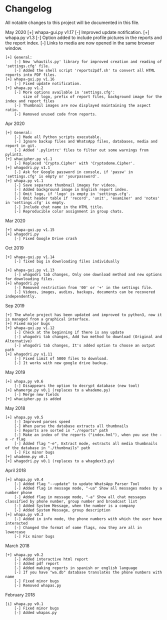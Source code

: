 Changelog
====
All notable changes to this project will be documented in this file.

May 2020
    [+] whapa-gui.py v1.17
        [-] Improved update notification.
    [+] whapa.py v1.3
        [-] Option added to include profile pictures in the reports and the report index.
        [-] Links to media are now opened in the same browser window.

    [+] General:
        [-] New 'whautils.py' library for improved creation and reading of 'settings.cfg' file.
        [-] Added the shell script 'reports2pdf.sh' to convert all HTML reports into PDF files.
    [+] whapa-gui.py v1.16
        [-] Fixed update notification.
    [+] whapa.py v1.2
        [-] More options available in 'settings.cfg':
            size of logo, prefix of report files, background image for the index and report files
        [-] Thumbnail images are now displayed maintaining the aspect ratio.
        [-] Removed unused code from reports.

Apr 2020

    [+] General:
        [-] Made all Python scripts executable.
        [-] Ignore backup files and WhatsApp files, databases, media and report in git.
        [-] Added '.pylintrc' files to filter out some warnings from pylint3.
    [+] whacipher.py v1.1
        [-] Replaced 'Crypto.Cipher' with 'Cryptodome.Cipher'.
    [+] whagodri.py v1.1
        [-] Ask for Google password in console, if 'passw' in 'settings.cfg' is empty or 'yourpassword'.
    [+] whapa.py v1.1
        [-] Save separate thumbnail images for videos.
        [-] Added background image in English report index.
        [-] Omit logo, if 'logo' is empty in 'settings.cfg'.
        [-] Omit header table if 'record', 'unit', 'examiner' and 'notes' in 'settings.cfg' is empty.
        [-] Include chat name in the HTML title.
        [-] Reproducible color assignment in group chats.

Mar 2020

    [+] whapa-gui.py v1.15
    [+] whagodri.py
        [-] Fixed Google Drive crash

Oct 2019

    [+] whapa-gui.py v1.14
        [-] fixed bug in downloading files individually

    [+] whapa-gui.py v1.13
        [-] whagodri tab changes, Only one download method and new options for downloading files.
    [+] whagodri.py
        [-] Removed restriction from '00' or '+' in the settings file.
        [-] Videos, images, audios, backups, documents can be recovered independently.

Sep 2019

    [+] The whole project has been updated and improved to python3, now it is managed from a graphical interface.
    [+] Fixed major bugs
    [+] whapa-gui.py v1.12
        [-] Check at the beginning if there is any update
        [-] whagodri tab changes, Add two method to download (Original and Alternative)
        [-] whagodri tab changes, It's added option to choose an output path
    [+] whagodri.py v1.11
        [-] Fixed Limit of 5000 files to download.
        [-] It works with new google drive backup.

May 2019

    [+] whapa.py v0.6
        [-] Disappears the option to decrypt database (new tool)
    [+] whamerge.py v0.1 (replaces to a whademe.py)
        [-] Merge new fields
    [+] whacipher.py is added

May 2018

    [+] whapa.py v0.5
        [-] Improved parses speed
        [-] When parse the database extracts all thumbnails
        [-] Reports are sorted in "./reports" path
        [-] Make an index of the reports ("index.hml"), when you use the -a -r flag
        [-] Added flag "-e", Extract mode, extracts all media thumbnails of the database in "./thumbnails" path
        [-] Fix minor bugs
    [+] whademe.py v0.1
    [+] whagodri.py v0.1 (replaces to a whagdext3.py)

April 2018

    [+] whapa.py v0.4
        [-] Added flag "--update" to update WhatsApp Parser Tool
        [-] Added flag in message mode, "-ua" Show all messages mades by a number phone
        [-] Added flag in message mode, "-a" Show all chat messages classified by phone number, group number and broadcast list
        [-] Added System Message, when the number is a company
        [-] Added System Message, group description
    [+] whapa.py v0.3
        [-] Added in info mode, the phone numbers with which the user have interacted
        [-] Changed the format of some flags, now they are all in lowercase
        [-] Fix minor bugs

March 2018

    [+] whapa.py v0.2
        [-] Added interactive html report
        [-] Added pdf report
        [-] Added making reports in spanish or english language
        [-] If you have "wa.db" database translates the phone numbers with name
        [-] Fixed minor bugs
        [-] Removed whapas.py

February 2018

    [i] whapa.py v0.1
        [-] Fixed minor bugs
        [-] Added whapas.py

